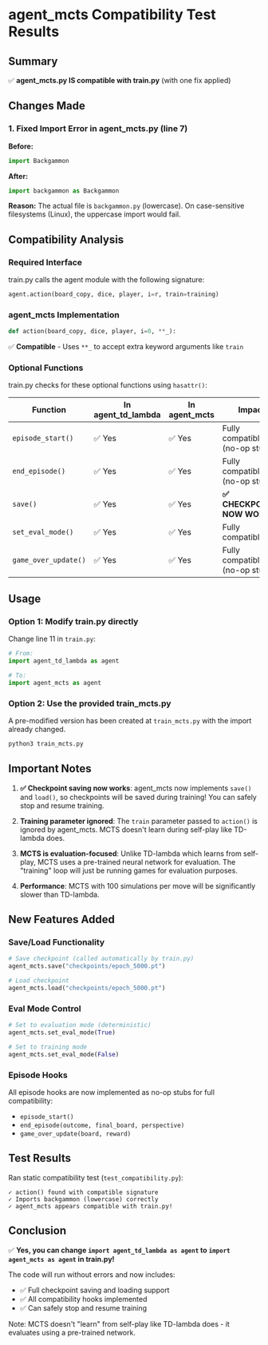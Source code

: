 # agent_mcts Compatibility Test Results

## Summary
✅ **agent_mcts.py IS compatible with train.py** (with one fix applied)

## Changes Made

### 1. Fixed Import Error in agent_mcts.py (line 7)
**Before:**
```python
import Backgammon
```

**After:**
```python
import backgammon as Backgammon
```

**Reason:** The actual file is `backgammon.py` (lowercase). On case-sensitive filesystems (Linux), the uppercase import would fail.

## Compatibility Analysis

### Required Interface
train.py calls the agent module with the following signature:
```python
agent.action(board_copy, dice, player, i=r, train=training)
```

### agent_mcts Implementation
```python
def action(board_copy, dice, player, i=0, **_):
```

✅ **Compatible** - Uses `**_` to accept extra keyword arguments like `train`

### Optional Functions
train.py checks for these optional functions using `hasattr()`:

| Function | In agent_td_lambda | In agent_mcts | Impact |
|----------|-------------------|---------------|---------|
| `episode_start()` | ✅ Yes | ✅ Yes | Fully compatible (no-op stub) |
| `end_episode()` | ✅ Yes | ✅ Yes | Fully compatible (no-op stub) |
| `save()` | ✅ Yes | ✅ Yes | **✅ CHECKPOINTS NOW WORK!** |
| `set_eval_mode()` | ✅ Yes | ✅ Yes | Fully compatible |
| `game_over_update()` | ✅ Yes | ✅ Yes | Fully compatible (no-op stub) |

## Usage

### Option 1: Modify train.py directly
Change line 11 in `train.py`:
```python
# From:
import agent_td_lambda as agent

# To:
import agent_mcts as agent
```

### Option 2: Use the provided train_mcts.py
A pre-modified version has been created at `train_mcts.py` with the import already changed.

```bash
python3 train_mcts.py
```

## Important Notes

1. **✅ Checkpoint saving now works**: agent_mcts now implements `save()` and `load()`, so checkpoints will be saved during training! You can safely stop and resume training.

2. **Training parameter ignored**: The `train` parameter passed to `action()` is ignored by agent_mcts. MCTS doesn't learn during self-play like TD-lambda does.

3. **MCTS is evaluation-focused**: Unlike TD-lambda which learns from self-play, MCTS uses a pre-trained neural network for evaluation. The "training" loop will just be running games for evaluation purposes.

4. **Performance**: MCTS with 100 simulations per move will be significantly slower than TD-lambda.

## New Features Added

### Save/Load Functionality
```python
# Save checkpoint (called automatically by train.py)
agent_mcts.save("checkpoints/epoch_5000.pt")

# Load checkpoint
agent_mcts.load("checkpoints/epoch_5000.pt")
```

### Eval Mode Control
```python
# Set to evaluation mode (deterministic)
agent_mcts.set_eval_mode(True)

# Set to training mode
agent_mcts.set_eval_mode(False)
```

### Episode Hooks
All episode hooks are now implemented as no-op stubs for full compatibility:
- `episode_start()`
- `end_episode(outcome, final_board, perspective)`
- `game_over_update(board, reward)`

## Test Results

Ran static compatibility test (`test_compatibility.py`):
```
✓ action() found with compatible signature
✓ Imports backgammon (lowercase) correctly
✓ agent_mcts appears compatible with train.py!
```

## Conclusion

✅ **Yes, you can change `import agent_td_lambda as agent` to `import agent_mcts as agent` in train.py!**

The code will run without errors and now includes:
- ✅ Full checkpoint saving and loading support
- ✅ All compatibility hooks implemented
- ✅ Can safely stop and resume training

Note: MCTS doesn't "learn" from self-play like TD-lambda does - it evaluates using a pre-trained network.
